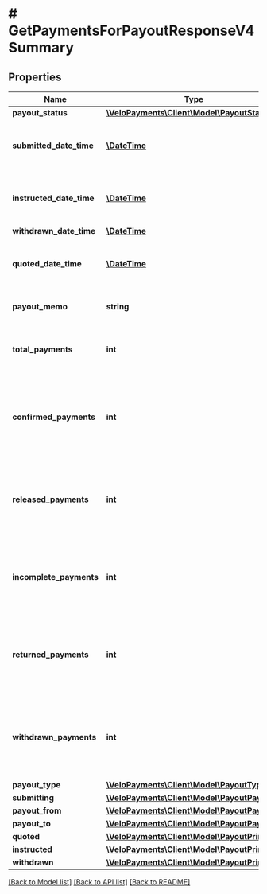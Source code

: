 # # GetPaymentsForPayoutResponseV4Summary

## Properties

Name | Type | Description | Notes
------------ | ------------- | ------------- | -------------
**payout_status** | [**\VeloPayments\Client\Model\PayoutStatus**](PayoutStatus.md) |  | [optional]
**submitted_date_time** | [**\DateTime**](\DateTime.md) | The date/time at which the payout was submitted. | [optional]
**instructed_date_time** | [**\DateTime**](\DateTime.md) | The date/time at which the payout was instructed. | [optional]
**withdrawn_date_time** | [**\DateTime**](\DateTime.md) |  | [optional]
**quoted_date_time** | [**\DateTime**](\DateTime.md) | The date/time at which the payout was quoted. | [optional]
**payout_memo** | **string** | The memo attached to the payout. | [optional]
**total_payments** | **int** | The count of payments within the payout. | [optional]
**confirmed_payments** | **int** | The count of payments within the payout which have been confirmed. | [optional]
**released_payments** | **int** | The count of payments within the payout which have been released. | [optional]
**incomplete_payments** | **int** | The count of payments within the payout which are incomplete. | [optional]
**returned_payments** | **int** | The count of payments within the payout which have been returned. | [optional]
**withdrawn_payments** | **int** | The count of payments within the payout which have been withdrawn. | [optional]
**payout_type** | [**\VeloPayments\Client\Model\PayoutType**](PayoutType.md) |  | [optional]
**submitting** | [**\VeloPayments\Client\Model\PayoutPayor**](PayoutPayor.md) |  | [optional]
**payout_from** | [**\VeloPayments\Client\Model\PayoutPayor**](PayoutPayor.md) |  | [optional]
**payout_to** | [**\VeloPayments\Client\Model\PayoutPayor**](PayoutPayor.md) |  | [optional]
**quoted** | [**\VeloPayments\Client\Model\PayoutPrincipal**](PayoutPrincipal.md) |  | [optional]
**instructed** | [**\VeloPayments\Client\Model\PayoutPrincipal**](PayoutPrincipal.md) |  | [optional]
**withdrawn** | [**\VeloPayments\Client\Model\PayoutPrincipal**](PayoutPrincipal.md) |  | [optional]

[[Back to Model list]](../../README.md#models) [[Back to API list]](../../README.md#endpoints) [[Back to README]](../../README.md)

